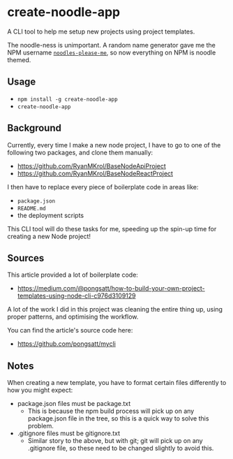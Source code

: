 # create-noodle-app

A CLI tool to help me setup new projects using project templates.

The noodle-ness is unimportant. A random name generator gave me the NPM username [`noodles-please-me`](https://www.npmjs.com/~noodles-please-me), so now everything on NPM is noodle themed.

## Usage

- `npm install -g create-noodle-app`
- `create-noodle-app`

## Background

Currently, every time I make a new node project, I have to go to one of the following two packages, and clone them manually:

- https://github.com/RyanMKrol/BaseNodeApiProject
- https://github.com/RyanMKrol/BaseNodeReactProject

I then have to replace every piece of boilerplate code in areas like:

- `package.json`
- `README.md`
- the deployment scripts

This CLI tool will do these tasks for me, speeding up the spin-up time for creating a new Node project!

## Sources

This article provided a lot of boilerplate code:

- https://medium.com/@pongsatt/how-to-build-your-own-project-templates-using-node-cli-c976d3109129

A lot of the work I did in this project was cleaning the entire thing up, using proper patterns, and optimising the workflow.

You can find the article's source code here:

- https://github.com/pongsatt/mycli

## Notes

When creating a new template, you have to format certain files differently to how you might expect:

- package.json files must be package.txt
  - This is because the npm build process will pick up on any package.json file in the tree, so this is a quick way to solve this problem.
- .gitignore files must be gitignore.txt
  - Similar story to the above, but with git; git will pick up on any .gitignore file, so these need to be changed slightly to avoid this.
